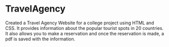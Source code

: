 # TravelAgency
Created a Travel Agency Website for a college project using HTML and CSS. It provides information about the popular tourist spots in 20 countries. It also allows you to make a reservation and once the reservation is made, a pdf is saved with the information.
